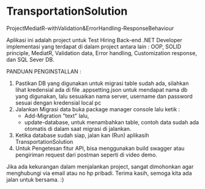 # TransportationSolution
ProjectMediatR-withValidation&amp;ErrorHandling-ResponseBehaviour

Aplikasi ini adalah project untuk Test Hiring Back-end .NET Developer
implementasi yang terdapat di dalam project antara lain : OOP, SOLID principle, MediatR, Validation data, Error handling, Customization response, dan SQL Sever DB.

PANDUAN PENGINSTALLAN :
1. Pastikan DB yang digunakan untuk migrasi table sudah ada, silahkan lihat kredensial ada di file .appsetting.json untuk mendapat nama db yang digunakan, lalu sesuaikan nama server, username dan password sesuai dengan kredensial local pc 
2. Jalankan Migrasi data
   buka package manager console lalu ketik :
   - Add-Migration "text" lalu,
   - update-database,
     untuk menambahkan table, contoh data sudah ada otomatis di dalam saat migrasi di jalankan.
3. Ketika database sudah siap, jalan kan (Run) aplikasih TransportationSolution
4. Untuk Pengetesan fitur API, bisa menggunakan build swagger atau pengiriman request dari postman seperti di video demo.

Jika ada kekurangan dalam menjalankan project, sangat dimohonkan agar menghubungi via email atau no hp pribadi.
Terima kasih, semoga kita ada jalan untuk bersama. :)

